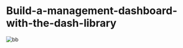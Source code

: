 # Build-a-management-dashboard-with-the-dash-library




![bb](https://user-images.githubusercontent.com/78989487/171179853-24c4d8a1-68c9-4e62-bf8e-7428a496fd49.gif)






